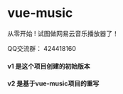 # vue-music
从零开始 ! 试图做网易云音乐播放器了！

QQ交流群： 424418160

#### v1 是这个项目创建的初始版本

#### v2 是基于vue-music项目的重写
